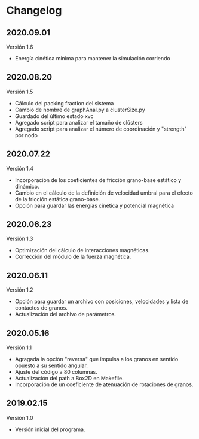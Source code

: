 # Changelog

## 2020.09.01
Versión 1.6

- Energía cinética mínima para mantener la simulación corriendo

## 2020.08.20
Versión 1.5

- Cálculo del packing fraction del sistema
- Cambio de nombre de graphAnal.py a clusterSize.py
- Guardado del último estado xvc
- Agregado script para analizar el tamaño de clústers
- Agregado script para analizar el número de coordinación y "strength" por nodo

## 2020.07.22
Versión 1.4

- Incorporación de los coeficientes de fricción grano-base estático y 
dinámico.
- Cambio en el cálculo de la definición de velocidad umbral para el efecto de
la fricción estática grano-base.
- Opción para guardar las energías cinética y potencial magnética

## 2020.06.23
Versión 1.3

- Optimización del cálculo de interacciones magnéticas.
- Corrección del módulo de la fuerza magnética.

## 2020.06.11
Versión 1.2

- Opción para guardar un archivo con posiciones, velocidades y lista de 
  contactos de granos.
- Actualización del archivo de parámetros.

## 2020.05.16 
Versión 1.1

- Agragada la opción "reversa" que impulsa a los granos en sentido opuesto
  a su sentido angular.
- Ajuste del código a 80 columnas.
- Actualización del path a Box2D en Makefile.
- Incorporación de un coeficiente de atenuación de rotaciones de granos.

## 2019.02.15
Versión 1.0

- Versión inicial del programa.
